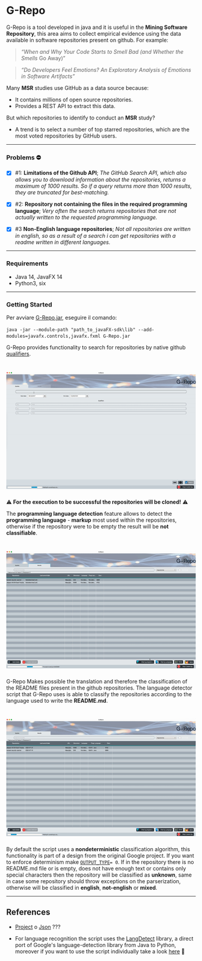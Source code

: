 # G-Repo

G-Repo is a tool developed in java and it is useful in the **Mining Software Repository**, this area aims to collect empirical evidence using the data available in software repositories present on github. For example:

> *“When and Why Your Code Starts to Smell Bad (and Whether the Smells*
Go Away)”

> *“Do Developers Feel Emotions? An Exploratory Analysis of Emotions in Software Artifacts”*

Many **MSR** studies use GitHub as a data source because:

* It contains millions of open source repositories.
* Provides a REST API to extract this data.

But which repositories to identify to conduct an **MSR** study?

* A trend is to select a number of top starred repositories, which are the most voted repositories by GitHub users.
___

### Problems :no_entry:
- [x] #1:  **Limitations of the Github API**; *The GitHub Search API, which also allows you to download information about the repositories, returns a maximum of 1000 results. So if a query returns more than 1000 results, they are truncated for best-matching.*

- [x] #2: **Repository not containing the files in the required programming language**; *Very often the search returns repositories that are not actually written to the requested programming language.*

- [x] #3 **Non-English language repositories**; *Not all repositories are written in english, so as a result of a search i can get repositories with a readme written in different languages.*
___

### Requirements
* Java 14, JavaFX 14
* Python3, six
___

### Getting Started

Per avviare [G-Repo.jar](Demos/), eseguire il comando:

`java -jar --module-path "path_to_javaFX-sdk\lib" --add-modules=javafx.controls,javafx.fxml G-Repo.jar`

G-Repo provides functionality to search for repositories by native github [qualifiers](https://docs.github.com/en/github/searching-for-information-on-github/searching-for-repositories).

![](Demos/query_demo.gif)
======

:warning: **For the execution to be successful the repositories will be cloned!** :warning:

The **programming language detection** feature allows to detect the **programming language** - **markup** most used within the repositories, otherwise if the repository were to be empty the result will be **not classifiable**.

![](Demos/programming_language.gif)
======

G-Repo Makes possible the translation and therefore the classification of the README files present in the github repositories.
The language detector script that G-Repo uses is able to classify the repositories according to the language used to write the **README.md**.

![](Demos/language.gif)
======

By default the script uses a **nondeterministic** classification algorithm, this functionality is part of a design from the original Google project. If you want to enforce determinism make [`OUTPUT_TYPE`](https://github.com/MatHeartGaming/G-Repo/blob/master/risorse/GHLanguageDetection/detector.py#L57)```= 0```.
If in the repository there is no README.md file or is empty, does not have enough text or contains only special characters then the repository will be classified as **unknown**, same in case some repository should throw exceptions on the parserization, otherwise will be classified in **english**, **not-english** or **mixed**.
___

## References
* [Project](https://github.com/blakeembrey/language-map) o [Json](https://github.com/blakeembrey/language-map/blob/master/languages.json) ???

* For language recognition the script uses the [LangDetect](https://github.com/Mimino666/langdetect) library, a direct port of Google's language-detection library from Java to Python, moreover if you want to use the script individually take a look [here](https://github.com/anasmounsif/README-language-detector) :rocket:

